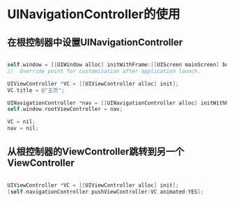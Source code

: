 # UINavigationController的使用

## 在根控制器中设置UINavigationController

``` Objective-C

self.window = [[UIWindow alloc] initWithFrame:[[UIScreen mainScreen] bounds]];
//	Override point for customization after application launch.

UIViewController *VC = [[UIViewController alloc] init];
VC.title = @"主页";

UINavigationController *nav = [[UINavigationController alloc] initWithRootViewController: VC];
self.window.rootViewController = nav;

VC = nil;
nav = nil;

```

## 从根控制器的ViewController跳转到另一个ViewController

``` Objective-C

UIViewController *VC = [[UIViewController alloc] init];
[self.navigationController pushViewController:VC animated:YES];

```